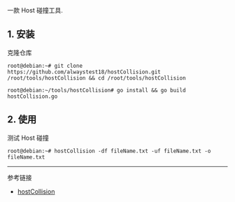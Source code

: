 一款 Host 碰撞工具.

## 1. 安装

克隆仓库

```shell
root@debian:~# git clone https://github.com/alwaystest18/hostCollision.git /root/tools/hostCollision && cd /root/tools/hostCollision
```

```shell
root@debian:~/tools/hostCollision# go install && go build hostCollision.go
```

## 2. 使用

测试 Host 碰撞

```shell
root@debian:~# hostCollision -df fileName.txt -uf fileName.txt -o fileName.txt
```

---

参考链接

- [hostCollision](https://github.com/alwaystest18/hostCollision)

